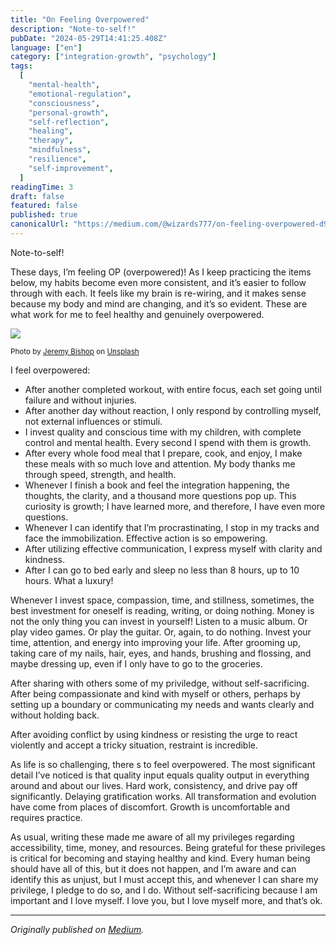 ```yaml
---
title: "On Feeling Overpowered"
description: "Note-to-self!"
pubDate: "2024-05-29T14:41:25.408Z"
language: ["en"]
category: ["integration-growth", "psychology"]
tags:
  [
    "mental-health",
    "emotional-regulation",
    "consciousness",
    "personal-growth",
    "self-reflection",
    "healing",
    "therapy",
    "mindfulness",
    "resilience",
    "self-improvement",
  ]
readingTime: 3
draft: false
featured: false
published: true
canonicalUrl: "https://medium.com/@wizards777/on-feeling-overpowered-d964cc32480a"
---
```


Note-to-self!

These days, I’m feeling OP (overpowered)! As I keep practicing the items below, my habits become even more consistent, and it’s easier to follow through with each. It feels like my brain is re-wiring, and it makes sense because my body and mind are changing, and it’s so evident. These are what work for me to feel healthy and genuinely overpowered.

![](https://cdn-images-1.medium.com/max/800/0*9gcNgi7zz54OiC4Q)

<small>Photo by [Jeremy Bishop](https://unsplash.com/@jeremybishop?utm_source=medium&utm_medium=referral) on [Unsplash](https://unsplash.com?utm_source=medium&utm_medium=referral)</small>

I feel overpowered:

- After another completed workout, with entire focus, each set going until failure and without injuries.
- After another day without reaction, I only respond by controlling myself, not external influences or stimuli.
- I invest quality and conscious time with my children, with complete control and mental health. Every second I spend with them is growth.
- After every whole food meal that I prepare, cook, and enjoy, I make these meals with so much love and attention. My body thanks me through speed, strength, and health.
- Whenever I finish a book and feel the integration happening, the thoughts, the clarity, and a thousand more questions pop up. This curiosity is growth; I have learned more, and therefore, I have even more questions.
- Whenever I can identify that I’m procrastinating, I stop in my tracks and face the immobilization. Effective action is so empowering.
- After utilizing effective communication, I express myself with clarity and kindness.
- After I can go to bed early and sleep no less than 8 hours, up to 10 hours. What a luxury!

Whenever I invest space, compassion, time, and stillness, sometimes, the best investment for oneself is reading, writing, or doing nothing. Money is not the only thing you can invest in yourself! Listen to a music album. Or play video games. Or play the guitar. Or, again, to do nothing. Invest your time, attention, and energy into improving your life. After grooming up, taking care of my nails, hair, eyes, and hands, brushing and flossing, and maybe dressing up, even if I only have to go to the groceries.

After sharing with others some of my priviledge, without self-sacrificing. After being compassionate and kind with myself or others, perhaps by setting up a boundary or communicating my needs and wants clearly and without holding back.

After avoiding conflict by using kindness or resisting the urge to react violently and accept a tricky situation, restraint is incredible.

As life is so challenging, there s to feel overpowered. The most significant detail I’ve noticed is that quality input equals quality output in everything around and about our lives. Hard work, consistency, and drive pay off significantly. Delaying gratification works. All transformation and evolution have come from places of discomfort. Growth is uncomfortable and requires practice.

As usual, writing these made me aware of all my privileges regarding accessibility, time, money, and resources. Being grateful for these privileges is critical for becoming and staying healthy and kind. Every human being should have all of this, but it does not happen, and I’m aware and can identify this as unjust, but I must accept this, and whenever I can share my privilege, I pledge to do so, and I do. Without self-sacrificing because I am important and I love myself. I love you, but I love myself more, and that’s ok.

---

_Originally published on [Medium](https://medium.com/@wizards777/on-feeling-overpowered-d964cc32480a)._
